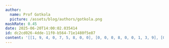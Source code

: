 ```yaml
---
author:
  name: Prof Gotkola
  picture: /assets/blog/authors/gotkola.png
maskRate: 0.45
date: 2025-06-20T14:00:02.035414
id: dc2cd026-4dde-11f0-b564-71e1480f5e87
content: '[[1, 9, 4, 0, 7, 5, 8, 0, 0], [0, 0, 0, 8, 0, 0, 1, 3, 9], [0, 3, 2, 0, 6, 0, 0, 0, 0], [9, 0, 0, 7, 5, 3, 4, 2, 6], [0, 4, 3, 0, 8, 0, 0, 1, 5], [7, 5, 0, 0, 1, 0, 0, 0, 3], [3, 0, 5, 1, 0, 8, 6, 0, 7], [0, 0, 0, 5, 0, 0, 2, 9, 0], [6, 0, 9, 2, 4, 7, 3, 0, 1]]'
---
```

